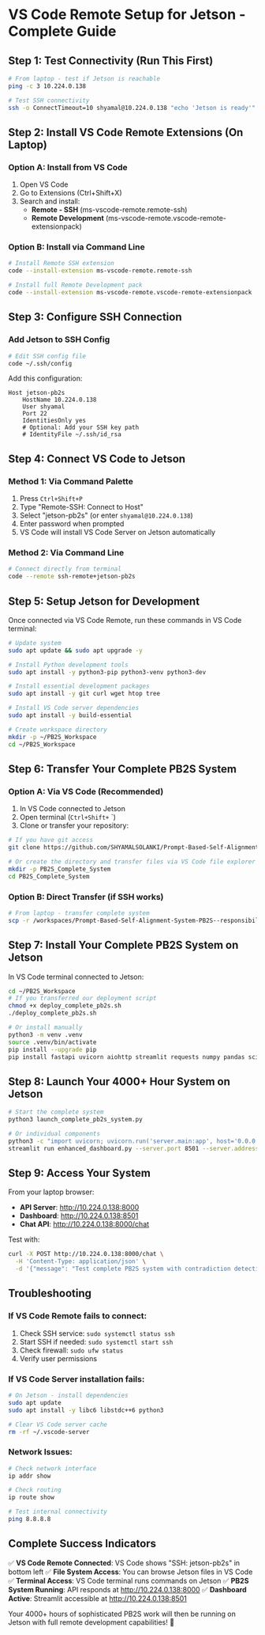 # VS Code Remote Setup for Jetson - Complete Guide

## Step 1: Test Connectivity (Run This First)

```bash
# From laptop - test if Jetson is reachable
ping -c 3 10.224.0.138

# Test SSH connectivity  
ssh -o ConnectTimeout=10 shyamal@10.224.0.138 "echo 'Jetson is ready'"
```

## Step 2: Install VS Code Remote Extensions (On Laptop)

### Option A: Install from VS Code
1. Open VS Code
2. Go to Extensions (Ctrl+Shift+X)
3. Search and install:
   - **Remote - SSH** (ms-vscode-remote.remote-ssh)
   - **Remote Development** (ms-vscode-remote.vscode-remote-extensionpack)

### Option B: Install via Command Line
```bash
# Install Remote SSH extension
code --install-extension ms-vscode-remote.remote-ssh

# Install full Remote Development pack
code --install-extension ms-vscode-remote.vscode-remote-extensionpack
```

## Step 3: Configure SSH Connection

### Add Jetson to SSH Config
```bash
# Edit SSH config file
code ~/.ssh/config
```

Add this configuration:
```
Host jetson-pb2s
    HostName 10.224.0.138
    User shyamal
    Port 22
    IdentitiesOnly yes
    # Optional: Add your SSH key path
    # IdentityFile ~/.ssh/id_rsa
```

## Step 4: Connect VS Code to Jetson

### Method 1: Via Command Palette
1. Press `Ctrl+Shift+P`
2. Type "Remote-SSH: Connect to Host"
3. Select "jetson-pb2s" (or enter `shyamal@10.224.0.138`)
4. Enter password when prompted
5. VS Code will install VS Code Server on Jetson automatically

### Method 2: Via Command Line
```bash
# Connect directly from terminal
code --remote ssh-remote+jetson-pb2s
```

## Step 5: Setup Jetson for Development

Once connected via VS Code Remote, run these commands in VS Code terminal:

```bash
# Update system
sudo apt update && sudo apt upgrade -y

# Install Python development tools
sudo apt install -y python3-pip python3-venv python3-dev

# Install essential development packages
sudo apt install -y git curl wget htop tree

# Install VS Code server dependencies
sudo apt install -y build-essential

# Create workspace directory
mkdir -p ~/PB2S_Workspace
cd ~/PB2S_Workspace
```

## Step 6: Transfer Your Complete PB2S System

### Option A: Via VS Code (Recommended)
1. In VS Code connected to Jetson
2. Open terminal (`Ctrl+Shift+` `)
3. Clone or transfer your repository:

```bash
# If you have git access
git clone https://github.com/SHYAMALSOLANKI/Prompt-Based-Self-Alignment-System-PB2S--responsibility-1st-Agentic-framework.git

# Or create the directory and transfer files via VS Code file explorer
mkdir -p PB2S_Complete_System
cd PB2S_Complete_System
```

### Option B: Direct Transfer (if SSH works)
```bash
# From laptop - transfer complete system
scp -r /workspaces/Prompt-Based-Self-Alignment-System-PB2S--responsibility-1st-Agentic-framework/* shyamal@10.224.0.138:~/PB2S_Workspace/
```

## Step 7: Install Your Complete PB2S System on Jetson

In VS Code terminal connected to Jetson:

```bash
cd ~/PB2S_Workspace
# If you transferred our deployment script
chmod +x deploy_complete_pb2s.sh
./deploy_complete_pb2s.sh

# Or install manually
python3 -m venv .venv
source .venv/bin/activate
pip install --upgrade pip
pip install fastapi uvicorn aiohttp streamlit requests numpy pandas scikit-learn
```

## Step 8: Launch Your 4000+ Hour System on Jetson

```bash
# Start the complete system
python3 launch_complete_pb2s_system.py

# Or individual components
python3 -c "import uvicorn; uvicorn.run('server.main:app', host='0.0.0.0', port=8000)" &
streamlit run enhanced_dashboard.py --server.port 8501 --server.address 0.0.0.0 &
```

## Step 9: Access Your System

From your laptop browser:
- **API Server**: http://10.224.0.138:8000
- **Dashboard**: http://10.224.0.138:8501
- **Chat API**: http://10.224.0.138:8000/chat

Test with:
```bash
curl -X POST http://10.224.0.138:8000/chat \
  -H 'Content-Type: application/json' \
  -d '{"message": "Test complete PB2S system with contradiction detection"}'
```

## Troubleshooting

### If VS Code Remote fails to connect:
1. Check SSH service: `sudo systemctl status ssh`
2. Start SSH if needed: `sudo systemctl start ssh`
3. Check firewall: `sudo ufw status`
4. Verify user permissions

### If VS Code Server installation fails:
```bash
# On Jetson - install dependencies
sudo apt update
sudo apt install -y libc6 libstdc++6 python3

# Clear VS Code server cache
rm -rf ~/.vscode-server
```

### Network Issues:
```bash
# Check network interface
ip addr show

# Check routing
ip route show

# Test internal connectivity
ping 8.8.8.8
```

## Complete Success Indicators

✅ **VS Code Remote Connected**: VS Code shows "SSH: jetson-pb2s" in bottom left
✅ **File System Access**: You can browse Jetson files in VS Code
✅ **Terminal Access**: VS Code terminal runs commands on Jetson
✅ **PB2S System Running**: API responds at http://10.224.0.138:8000
✅ **Dashboard Active**: Streamlit accessible at http://10.224.0.138:8501

Your 4000+ hours of sophisticated PB2S work will then be running on Jetson with full remote development capabilities! 🚀